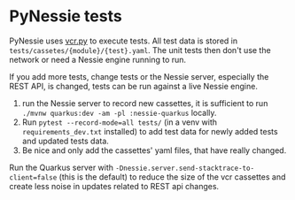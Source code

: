 # PyNessie tests

PyNessie uses [vcr.py](https://vcrpy.readthedocs.io/) to execute tests. All test data is stored in
`tests/cassetes/{module}/{test}.yaml`. The unit tests then don't use the network or need a Nessie engine running to run.

If you add more tests, change tests or the Nessie server, especially the REST API, is changed, tests
can be run against a live Nessie engine.

1. run the Nessie server to record new cassettes, it is sufficient to run
   `./mvnw quarkus:dev -am -pl :nessie-quarkus` locally.
1. Run `pytest --record-mode=all tests/` (in a venv with `requirements_dev.txt` installed)
   to add test data for newly added tests and updated tests data.
1. Be nice and only add the cassettes' yaml files, that have really changed.

Run the Quarkus server with `-Dnessie.server.send-stacktrace-to-client=false` (this is the default) to reduce
the size of the vcr cassettes and create less noise in updates related to REST api changes.
